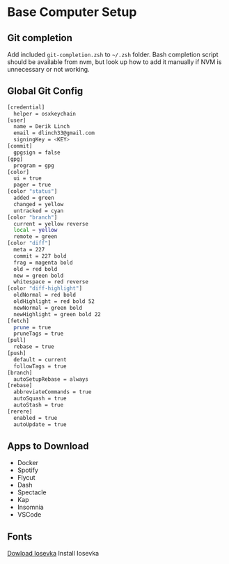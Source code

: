 # Base Computer Setup

## Git completion

Add included `git-completion.zsh` to `~/.zsh` folder.
Bash completion script should be available from nvm, but look up how to add it manually if NVM is unnecessary or not working.

## Global Git Config

```bash
[credential]
  helper = osxkeychain
[user]
  name = Derik Linch
  email = dlinch33@gmail.com
  signingKey = <KEY>
[commit]
  gpgsign = false
[gpg]
  program = gpg
[color]
  ui = true
  pager = true
[color "status"]
  added = green
  changed = yellow
  untracked = cyan
[color "branch"]
  current = yellow reverse
  local = yellow
  remote = green
[color "diff"]
  meta = 227
  commit = 227 bold
  frag = magenta bold
  old = red bold
  new = green bold
  whitespace = red reverse
[color "diff-highlight"]
  oldNormal = red bold
  oldHighlight = red bold 52
  newNormal = green bold
  newHighlight = green bold 22
[fetch]
  prune = true
  pruneTags = true
[pull]
  rebase = true
[push]
  default = current
  followTags = true
[branch]
  autoSetupRebase = always
[rebase]
  abbreviateCommands = true
  autoSquash = true
  autoStash = true
[rerere]
  enabled = true
  autoUpdate = true
```

## Apps to Download

- Docker
- Spotify
- Flycut
- Dash
- Spectacle
- Kap
- Insomnia
- VSCode

## Fonts

[Dowload Iosevka](https://github.com/be5invis/iosevka)
Install Iosevka
